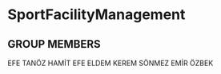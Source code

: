 # SportFacilityManagement
GROUP MEMBERS
-------------
EFE TANÖZ
HAMİT EFE ELDEM
KEREM SÖNMEZ
EMİR ÖZBEK
